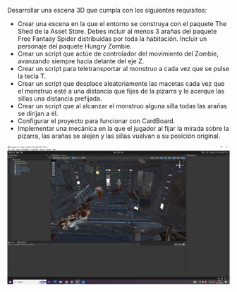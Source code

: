 Desarrollar una escena 3D que cumpla con los siguientes requisitos:

- Crear una escena en la que el entorno se construya con el paquete The Shed de la Asset Store. Debes incluir al menos 3 arañas del paquete Free Fantasy Spider distribuidas por toda la habitación. Incluir un personaje del paquete Hungry Zombie. 
- Crear un script que actúe de controlador del movimiento del Zombie, avanzando siempre hacia delante del eje Z.
- Crear un script para teletransportar al monstruo a cada vez que se pulse la tecla T. 
- Crear un script que desplace aleatoriamente las macetas cada vez que el monstruo esté a una distancia que fijes de la pizarra y le acerque las sillas una distancia prefijada.
- Crear un script que al alcanzar el monstruo alguna silla todas las arañas se dirijan a él.
- Configurar el proyecto para funcionar con CardBoard. 
- Implementar una mecánica en la que el jugador al fijar la mirada sobre la pizarra, las arañas se alejen y las sillas vuelvan a su posición original.

![img](https://github.com/julio-carrasco/unity-sesion2/blob/main/Captura%20de%20pantalla%20(1).png)
